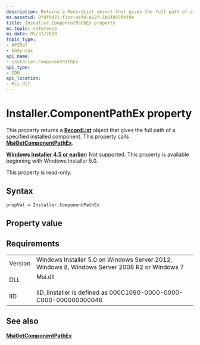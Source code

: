 ```yaml
---
description: Returns a RecordList object that gives the full path of a specified installed component.
ms.assetid: 0f4f9d21-f1cc-44fd-a22f-1b6f055fef9e
title: Installer.ComponentPathEx property
ms.topic: reference
ms.date: 05/31/2018
topic_type: 
- APIRef
- kbSyntax
api_name: 
- Installer.ComponentPathEx
api_type: 
- COM
api_location: 
- Msi.dll
---
```


# Installer.ComponentPathEx property

This property returns a [**RecordList**](recordlist-object.md) object that gives the full path of a specified installed component. This property calls [**MsiGetComponentPathEx**](/windows/desktop/api/Msi/nf-msi-msigetcomponentpathexa).

**[Windows Installer 4.5 or earlier](not-supported-in-windows-installer-4-5.md):** Not supported. This property is available beginning with Windows Installer 5.0.

This property is read-only.

## Syntax


```JScript
propVal = Installer.ComponentPathEx
```



## Property value

## Requirements



|                    |                                                                                                         |
|--------------------|---------------------------------------------------------------------------------------------------------|
| Version<br/> | Windows Installer 5.0 on Windows Server 2012, Windows 8, Windows Server 2008 R2 or Windows 7<br/> |
| DLL<br/>     | <dl> <dt>Msi.dll</dt> </dl>                      |
| IID<br/>     | IID\_IInstaller is defined as 000C1090-0000-0000-C000-000000000046<br/>                           |



## See also

<dl> <dt>

[**MsiGetComponentPathEx**](/windows/desktop/api/Msi/nf-msi-msigetcomponentpathexa)
</dt> </dl>

 

 




